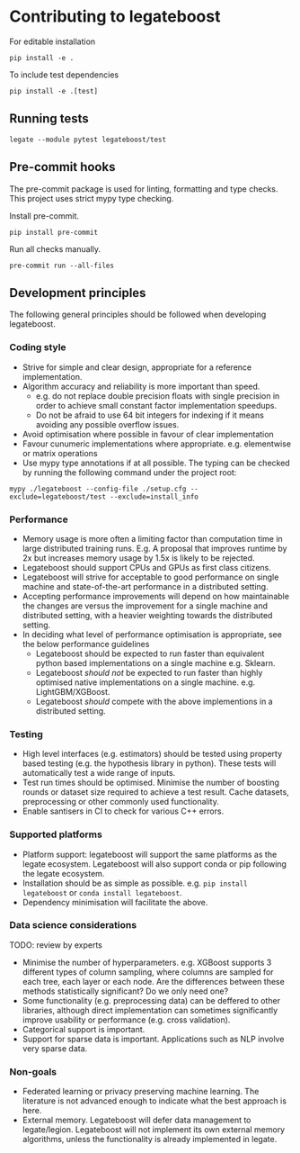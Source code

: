 # Contributing to legateboost

For editable installation
```
pip install -e .
```
To include test dependencies
```
pip install -e .[test]
```

## Running tests
```
legate --module pytest legateboost/test
```

## Pre-commit hooks

The pre-commit package is used for linting, formatting and type checks. This project uses strict mypy type checking.

Install pre-commit.
```
pip install pre-commit
```
Run all checks manually.
```
pre-commit run --all-files
```
## Development principles

The following general principles should be followed when developing legateboost.

### Coding style

- Strive for simple and clear design, appropriate for a reference implementation.
- Algorithm accuracy and reliability is more important than speed.
    - e.g. do not replace double precision floats with single precision in order to achieve small constant factor implementation speedups.
    - Do not be afraid to use 64 bit integers for indexing if it means avoiding any possible overflow issues.
- Avoid optimisation where possible in favour of clear implementation
- Favour cunumeric implementations where appropriate. e.g. elementwise or matrix operations
- Use mypy type annotations if at all possible. The typing can be checked by running the following command under the project root:
```
mypy ./legateboost --config-file ./setup.cfg --exclude=legateboost/test --exclude=install_info
```

### Performance

- Memory usage is more often a limiting factor than computation time in large distributed training runs. E.g. A proposal that improves runtime by 2x but increases memory usage by 1.5x is likely to be rejected.
- Legateboost should support CPUs and GPUs as first class citizens.
- Legateboost will strive for acceptable to good performance on single machine and state-of-the-art performance in a distributed setting.
- Accepting performance improvements will depend on how maintainable the changes are versus the improvement for a single machine and distributed setting, with a heavier weighting towards the distributed setting.
- In deciding what level of performance optimisation is appropriate, see the below performance guidelines
    - Legateboost should be expected to run faster than equivalent python based implementations on a single machine e.g. Sklearn.
    - Legateboost <em>should not</em> be expected to run faster than highly optimised native implementations on a single machine. e.g. LightGBM/XGBoost.
    - Legateboost <em>should</em> compete with the above implementions in a distributed setting.

### Testing

- High level interfaces (e.g. estimators) should be tested using property based testing (e.g. the hypothesis library in python). These tests will automatically test a wide range of inputs.
- Test run times should be optimised. Minimise the number of boosting rounds or dataset size required to achieve a test result. Cache datasets, preprocessing or other commonly used functionality.
- Enable santisers in CI to check for various C++ errors.

### Supported platforms

- Platform support: legateboost will support the same platforms as the legate ecosystem. Legateboost will also support conda or pip following the legate ecosystem.
- Installation should be as simple as possible. e.g. `pip install legateboost` or `conda install legateboost`.
- Dependency minimisation will facilitate the above.

### Data science considerations
TODO: review by experts
- Minimise the number of hyperparameters. e.g. XGBoost supports 3 different types of column sampling, where columns are sampled for each tree, each layer or each node. Are the differences between these methods statistically significant? Do we only need one?
- Some functionality (e.g. preprocessing data) can be deffered to other libraries, although direct implementation can sometimes significantly improve usability or performance (e.g. cross validation).
- Categorical support is important.
- Support for sparse data is important. Applications such as NLP involve very sparse data.

### Non-goals
- Federated learning or privacy preserving machine learning. The literature is not advanced enough to indicate what the best approach is here.
- External memory. Legateboost will defer data management to legate/legion. Legateboost will not implement its own external memory algorithms, unless the functionality is already implemented in legate.

